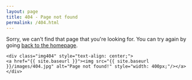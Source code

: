 ```yaml
---
layout: page
title: 404 - Page not found
permalink: /404.html
---
```

<div class="has-text-centered">
    Sorry, we can't find that page that you're looking for. You can try again by going <a href="{{site.baseurl}}">back to the homepage</a>. 

    <div class="img404" style="text-align: center;">
    <a href="{{ site.baseurl }}"><img src="{{ site.baseurl }}/images/404.jpg" alt="Page not found!" style="width: 400px;"/></a>
    </div>
</div>